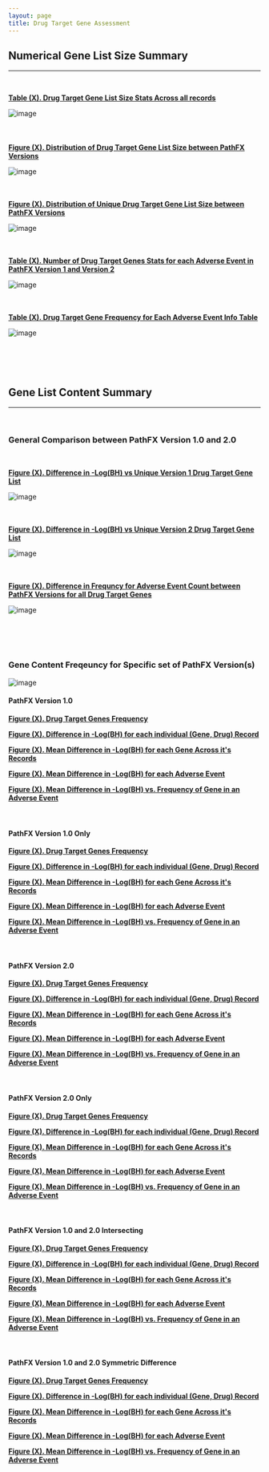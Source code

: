 ```yaml
---
layout: page
title: Drug Target Gene Assessment
---
```


## Numerical Gene List Size Summary   
---------------------------------------------------------------------------
<br />  

[**Table (X). Drug Target Gene List Size Stats Across all records**](https://github.com/aryastark5/web_bench/blob/gh-pages/display_files/drug_target_gene_content_pathfx_version_comparison_info_folder/all_recrods_drug_target_gene_stats_table.csv)
<br />  

![image](display_files/drug_target_gene_content_pathfx_version_comparison_info_folder/all_recrods_drug_target_gene_stats_table.png)
<br />  
<br />  
[**Figure (X). Distribution of Drug Target Gene List Size between PathFX Versions**](https://htmlpreview.github.io/?https://github.com/aryastark5/web_bench/blob/gh-pages/display_files/drug_target_gene_content_pathfx_version_comparison_info_folder/Distribution_of_Drug_Target_Gene_List_Size_between_PathFX_Versions.html)
<br />  

![image](display_files/drug_target_gene_content_pathfx_version_comparison_info_folder/Distribution_of_Drug_Target_Gene_List_Size_between_PathFX_Versions.png)
<br />  
<br />  

[**Figure (X). Distribution of Unique Drug Target Gene List Size between PathFX Versions**](https://htmlpreview.github.io/?https://github.com/aryastark5/web_bench/blob/gh-pages/display_files/drug_target_gene_content_pathfx_version_comparison_info_folder/Distribution_of_Unique_Drug_Target_Gene_List_Size_between_PathFX_Versions.html)
<br />  

![image](display_files/drug_target_gene_content_pathfx_version_comparison_info_folder/Distribution_of_Unique_Drug_Target_Gene_List_Size_between_PathFX_Versions.png)
<br />  
<br />  

[**Table (X). Number of Drug Target Genes Stats for each Adverse Event in PathFX Version 1 and Version 2**](https://github.com/aryastark5/web_bench/blob/gh-pages/display_files/drug_target_gene_content_pathfx_version_comparison_info_folder/num_drug_target_genes_stats_table.csv)
<br />  

![image](display_files/drug_target_gene_content_pathfx_version_comparison_info_folder/num_drug_target_genes_stats_table.png)
<br />  
<br />  

[**Table (X). Drug Target Gene Frequency for Each Adverse Event Info Table**](https://github.com/aryastark5/web_bench/blob/gh-pages/display_files/drug_target_gene_content_pathfx_version_comparison_info_folder/drug_target_genes_version_count_info_table.csv)
<br />  

![image](display_files/drug_target_gene_content_pathfx_version_comparison_info_folder/version_gene_count_comparison/drug_target_genes_version_count_info_table.png)
<br />  
<br />  
<br />  

## Gene List Content Summary   
---------------------------------------------------------------------------
<br />  

### General Comparison between PathFX Version 1.0 and 2.0
<br />  

[**Figure (X). Difference in -Log(BH) vs Unique Version 1 Drug Target Gene List**](https://github.com/aryastark5/web_bench/blob/gh-pages/display_files/drug_target_gene_content_pathfx_version_comparison_info_folder/Difference_in_-Log_Benjamini-Hochberg_vs_Unique_Version_1_Drug_Target_Gene_List.html)
<br />  

![image](display_files/drug_target_gene_content_pathfx_version_comparison_info_folder/Difference_in_-Log_Benjamini-Hochberg_vs_Unique_Version_1_Drug_Target_Gene_List.png)
<br />  
<br />  

[**Figure (X). Difference in -Log(BH) vs Unique Version 2 Drug Target Gene List**](https://github.com/aryastark5/web_bench/blob/gh-pages/display_files/drug_target_gene_content_pathfx_version_comparison_info_folder/Difference_in_-Log_Benjamini-Hochberg_vs_Unique_Version_1_Drug_Target_Gene_List.html)
 
![image](display_files/drug_target_gene_content_pathfx_version_comparison_info_folder/Difference_in_-Log_Benjamini-Hochberg_vs_Unique_Version_1_Drug_Target_Gene_List.png)
<br />  
<br />  

[**Figure (X). Difference in Frequncy for Adverse Event Count between PathFX Versions for all Drug Target Genes**](display_files/drug_target_gene_content_pathfx_version_comparison_info_folder/version_gene_count_comparison/Difference_in_Frequncy_for_Adverse_Event_Count_between_PathFX_Versions_for_all_Drug_Target_Genes.html)
<br />  

![image](display_files/drug_target_gene_content_pathfx_version_comparison_info_folder/version_gene_count_comparison/Difference_in_Frequncy_for_Adverse_Event_Count_between_PathFX_Versions_for_all_Drug_Target_Genes.png)
<br />  
<br />  
<br />  

### Gene Content Freqeuncy for Specific set of PathFX Version(s)

![image](display_files/drug_target_gene_content_pathfx_version_comparison_info_folder/gene_frequency/sample.png)
<br />  

#### PathFX Version 1.0 

[**Figure (X). Drug Target Genes Frequency**](https://htmlpreview.github.io/?https://github.com/aryastark5/web_bench/blob/gh-pages/display_files/drug_target_gene_content_pathfx_version_comparison_info_folder/gene_frequency/drug_target_genes_version_1/drug_target_genes_version_1_Gene_Frequency.html)

[**Figure (X). Difference in -Log(BH) for each individual (Gene, Drug) Record**](https://htmlpreview.github.io/?https://github.com/aryastark5/web_bench/blob/gh-pages/display_files/drug_target_gene_content_pathfx_version_comparison_info_folder/gene_frequency/drug_target_genes_version_1/drug_target_genes_version_1_Difference_in_-log_BH_for_each_individual_Gene-Drug_Record.html)

[**Figure (X). Mean Difference in -Log(BH) for each Gene Across it's Records**](https://htmlpreview.github.io/?https://github.com/aryastark5/web_bench/blob/gh-pages/display_files/drug_target_gene_content_pathfx_version_comparison_info_folder/gene_frequency/drug_target_genes_version_1/drug_target_genes_version_1_Mean_-log_BH_Difference_of_a_Gene_across_all_records.html)

[**Figure (X). Mean Difference in -Log(BH) for each Adverse Event**](https://htmlpreview.github.io/?https://github.com/aryastark5/web_bench/blob/gh-pages/display_files/drug_target_gene_content_pathfx_version_comparison_info_folder/gene_frequency/drug_target_genes_version_1/drug_target_genes_version_1_Mean_-log_BH_Difference_of_a_Gene_for_a_specific_Adverse_Event.html)

[**Figure (X). Mean Difference in -Log(BH) vs. Frequency of Gene in an Adverse Event**](https://htmlpreview.github.io/?https://github.com/aryastark5/web_bench/blob/gh-pages/display_files/drug_target_gene_content_pathfx_version_comparison_info_folder/gene_frequency/drug_target_genes_version_1/drug_target_genes_version_1_Mean_-log_BH_Difference_vs_Adverse_Event_Count_of_a_specific_Gene.html) 
<br />  
<br />  

#### PathFX Version 1.0 Only

[**Figure (X). Drug Target Genes Frequency**](https://htmlpreview.github.io/?https://github.com/aryastark5/web_bench/blob/gh-pages/display_files/drug_target_gene_content_pathfx_version_comparison_info_folder/gene_frequency/drug_target_genes_version_1_only/drug_target_genes_version_1_only_Gene_Frequency.html)

[**Figure (X). Difference in -Log(BH) for each individual (Gene, Drug) Record**](https://htmlpreview.github.io/?https://github.com/aryastark5/web_bench/blob/gh-pages/display_files/drug_target_gene_content_pathfx_version_comparison_info_folder/gene_frequency/drug_target_genes_version_1_only/drug_target_genes_version_1_only_Difference_in_-log_BH_for_each_individual_Gene-Drug_Record.html)

[**Figure (X). Mean Difference in -Log(BH) for each Gene Across it's Records**](https://htmlpreview.github.io/?https://github.com/aryastark5/web_bench/blob/gh-pages/display_files/drug_target_gene_content_pathfx_version_comparison_info_folder/gene_frequency/drug_target_genes_version_1_only/drug_target_genes_version_1_only_Mean_-log_BH_Difference_of_a_Gene_across_all_records.html)

[**Figure (X). Mean Difference in -Log(BH) for each Adverse Event**](https://htmlpreview.github.io/?https://github.com/aryastark5/web_bench/blob/gh-pages/display_files/drug_target_gene_content_pathfx_version_comparison_info_folder/gene_frequency/drug_target_genes_version_1_only/drug_target_genes_version_1_only_Mean_-log_BH_Difference_of_a_Gene_for_a_specific_Adverse_Event.html)

[**Figure (X). Mean Difference in -Log(BH) vs. Frequency of Gene in an Adverse Event**](https://htmlpreview.github.io/?https://github.com/aryastark5/web_bench/blob/gh-pages/display_files/drug_target_gene_content_pathfx_version_comparison_info_folder/gene_frequency/drug_target_genes_version_1_only/drug_target_genes_version_1_only_Mean_-log_BH_Difference_vs_Adverse_Event_Count_of_a_specific_Gene.html)
<br />  
<br />  

#### PathFX Version 2.0

[**Figure (X). Drug Target Genes Frequency**](https://htmlpreview.github.io/?https://github.com/aryastark5/web_bench/blob/gh-pages/display_files/drug_target_gene_content_pathfx_version_comparison_info_folder/gene_frequency/drug_target_genes_version_2/drug_target_genes_version_2_Gene_Frequency.html)

[**Figure (X). Difference in -Log(BH) for each individual (Gene, Drug) Record**](https://htmlpreview.github.io/?https://github.com/aryastark5/web_bench/blob/gh-pages/display_files/drug_target_gene_content_pathfx_version_comparison_info_folder/gene_frequency/drug_target_genes_version_2/drug_target_genes_version_2_Difference_in_-log_BH_for_each_individual_Gene-Drug_Record.html)

[**Figure (X). Mean Difference in -Log(BH) for each Gene Across it's Records**](https://htmlpreview.github.io/?https://github.com/aryastark5/web_bench/blob/gh-pages/display_files/drug_target_gene_content_pathfx_version_comparison_info_folder/gene_frequency/drug_target_genes_version_2/drug_target_genes_version_2_Mean_-log_BH_Difference_of_a_Gene_across_all_records.html)

[**Figure (X). Mean Difference in -Log(BH) for each Adverse Event**](https://htmlpreview.github.io/?https://github.com/aryastark5/web_bench/blob/gh-pages/display_files/drug_target_gene_content_pathfx_version_comparison_info_folder/gene_frequency/drug_target_genes_version_2/drug_target_genes_version_2_Mean_-log_BH_Difference_of_a_Gene_for_a_specific_Adverse_Event.html)

[**Figure (X). Mean Difference in -Log(BH) vs. Frequency of Gene in an Adverse Event**](https://htmlpreview.github.io/?https://github.com/aryastark5/web_bench/blob/gh-pages/display_files/drug_target_gene_content_pathfx_version_comparison_info_folder/gene_frequency/drug_target_genes_version_2/drug_target_genes_version_2_Mean_-log_BH_Difference_vs_Adverse_Event_Count_of_a_specific_Gene.html)
<br />  
<br />  

#### PathFX Version 2.0 Only

[**Figure (X). Drug Target Genes Frequency**](https://htmlpreview.github.io/?https://github.com/aryastark5/web_bench/blob/gh-pages/display_files/drug_target_gene_content_pathfx_version_comparison_info_folder/gene_frequency/drug_target_genes_version_2_only/drug_target_genes_version_2_only_Gene_Frequency.html)

[**Figure (X). Difference in -Log(BH) for each individual (Gene, Drug) Record**](https://htmlpreview.github.io/?https://github.com/aryastark5/web_bench/blob/gh-pages/display_files/drug_target_gene_content_pathfx_version_comparison_info_folder/gene_frequency/drug_target_genes_version_2_only/drug_target_genes_version_2_only_Difference_in_-log_BH_for_each_individual_Gene-Drug_Record.html)

[**Figure (X). Mean Difference in -Log(BH) for each Gene Across it's Records**](https://htmlpreview.github.io/?https://github.com/aryastark5/web_bench/blob/gh-pages/display_files/drug_target_gene_content_pathfx_version_comparison_info_folder/gene_frequency/drug_target_genes_version_2_only/drug_target_genes_version_2_only_Mean_-log_BH_Difference_of_a_Gene_across_all_records.html)

[**Figure (X). Mean Difference in -Log(BH) for each Adverse Event**](https://htmlpreview.github.io/?https://github.com/aryastark5/web_bench/blob/gh-pages/display_files/drug_target_gene_content_pathfx_version_comparison_info_folder/gene_frequency/drug_target_genes_version_2_only/drug_target_genes_version_2_only_Mean_-log_BH_Difference_of_a_Gene_for_a_specific_Adverse_Event.html)

[**Figure (X). Mean Difference in -Log(BH) vs. Frequency of Gene in an Adverse Event**](https://htmlpreview.github.io/?https://github.com/aryastark5/web_bench/blob/gh-pages/display_files/drug_target_gene_content_pathfx_version_comparison_info_folder/gene_frequency/drug_target_genes_version_2_only/drug_target_genes_version_2_only_Mean_-log_BH_Difference_vs_Adverse_Event_Count_of_a_specific_Gene.html)
<br />  
<br />  

#### PathFX Version 1.0 and 2.0 Intersecting

[**Figure (X). Drug Target Genes Frequency**](https://htmlpreview.github.io/?https://github.com/aryastark5/web_bench/blob/gh-pages/display_files/drug_target_gene_content_pathfx_version_comparison_info_folder/gene_frequency/drug_target_genes_version_1_and_2_intersecting/drug_target_genes_version_1_and_2_intersecting_Gene_Frequency.html)

[**Figure (X). Difference in -Log(BH) for each individual (Gene, Drug) Record**](https://htmlpreview.github.io/?https://github.com/aryastark5/web_bench/blob/gh-pages/display_files/drug_target_gene_content_pathfx_version_comparison_info_folder/gene_frequency/drug_target_genes_version_1_and_2_intersecting/drug_target_genes_version_1_and_2_intersecting_Difference_in_-log_BH_for_each_individual_Gene-Drug_Record.html)

[**Figure (X). Mean Difference in -Log(BH) for each Gene Across it's Records**](https://htmlpreview.github.io/?https://github.com/aryastark5/web_bench/blob/gh-pages/display_files/drug_target_gene_content_pathfx_version_comparison_info_folder/gene_frequency/drug_target_genes_version_1_and_2_intersecting/drug_target_genes_version_1_and_2_intersecting_Mean_-log_BH_Difference_of_a_Gene_across_all_records.html)

[**Figure (X). Mean Difference in -Log(BH) for each Adverse Event**](https://htmlpreview.github.io/?https://github.com/aryastark5/web_bench/blob/gh-pages/display_files/drug_target_gene_content_pathfx_version_comparison_info_folder/gene_frequency/drug_target_genes_version_1_and_2_intersecting/drug_target_genes_version_1_and_2_intersecting_Mean_-log_BH_Difference_of_a_Gene_for_a_specific_Adverse_Event.html)

[**Figure (X). Mean Difference in -Log(BH) vs. Frequency of Gene in an Adverse Event**](https://htmlpreview.github.io/?https://github.com/aryastark5/web_bench/blob/gh-pages/display_files/drug_target_gene_content_pathfx_version_comparison_info_folder/gene_frequency/drug_target_genes_version_1_and_2_intersecting/drug_target_genes_version_1_and_2_intersecting_Mean_-log_BH_Difference_vs_Adverse_Event_Count_of_a_specific_Gene.html)
<br />  
<br />  

#### PathFX Version 1.0 and 2.0 Symmetric Difference

[**Figure (X). Drug Target Genes Frequency**](https://htmlpreview.github.io/?https://github.com/aryastark5/web_bench/blob/gh-pages/display_files/drug_target_gene_content_pathfx_version_comparison_info_folder/gene_frequency/drug_target_genes_version_1_and_2_symmetric_difference/drug_target_genes_version_1_and_2_symmetric_difference_Gene_Frequency.html)

[**Figure (X). Difference in -Log(BH) for each individual (Gene, Drug) Record**](https://htmlpreview.github.io/?https://github.com/aryastark5/web_bench/blob/gh-pages/display_files/drug_target_gene_content_pathfx_version_comparison_info_folder/gene_frequency/drug_target_genes_version_1_and_2_symmetric_difference/drug_target_genes_version_1_and_2_symmetric_difference_Difference_in_-log_BH_for_each_individual_Gene-Drug_Record.html)

[**Figure (X). Mean Difference in -Log(BH) for each Gene Across it's Records**](https://htmlpreview.github.io/?https://github.com/aryastark5/web_bench/blob/gh-pages/display_files/drug_target_gene_content_pathfx_version_comparison_info_folder/gene_frequency/drug_target_genes_version_1_and_2_symmetric_difference/drug_target_genes_version_1_and_2_symmetric_difference_Mean_-log_BH_Difference_of_a_Gene_across_all_records.html)

[**Figure (X). Mean Difference in -Log(BH) for each Adverse Event**](https://htmlpreview.github.io/?https://github.com/aryastark5/web_bench/blob/gh-pages/display_files/drug_target_gene_content_pathfx_version_comparison_info_folder/gene_frequency/drug_target_genes_version_1_and_2_symmetric_difference/drug_target_genes_version_1_and_2_symmetric_difference_Mean_-log_BH_Difference_of_a_Gene_for_a_specific_Adverse_Event.html)

[**Figure (X). Mean Difference in -Log(BH) vs. Frequency of Gene in an Adverse Event**](https://htmlpreview.github.io/?https://github.com/aryastark5/web_bench/blob/gh-pages/display_files/drug_target_gene_content_pathfx_version_comparison_info_folder/gene_frequency/drug_target_genes_version_1_and_2_symmetric_difference/drug_target_genes_version_1_and_2_symmetric_difference_Mean_-log_BH_Difference_vs_Adverse_Event_Count_of_a_specific_Gene.html)
<br />  



